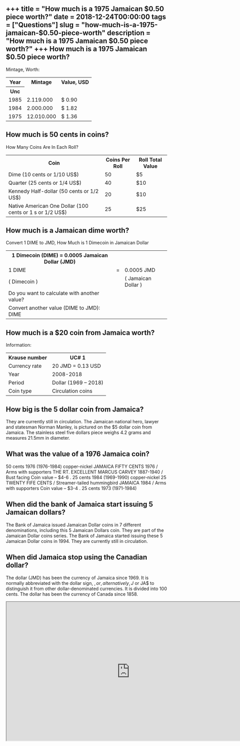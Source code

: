 +++
title = "How much is a 1975 Jamaican $0.50 piece worth?"
date = 2018-12-24T00:00:00
tags = ["Questions"]
slug = "how-much-is-a-1975-jamaican-$0.50-piece-worth"
description = "How much is a 1975 Jamaican $0.50 piece worth?"
+++
How much is a 1975 Jamaican $0.50 piece worth?
----------------------------------------------

Mintage, Worth:

<table><tr><th>Year</th><th>Mintage</th><th>Value, USD</th></tr><tr><th>Unc</th></tr><tr><td>1985</td><td>2.119.000</td><td>$ 0.90</td></tr><tr><td>1984</td><td>2.000.000</td><td>$ 1.82</td></tr><tr><td>1975</td><td>12.010.000</td><td>$ 1.36</td></tr></table>

How much is 50 cents in coins?
------------------------------

How Many Coins Are In Each Roll?

<table><tr><th>Coin</th><th>Coins Per Roll</th><th>Roll Total Value</th></tr><tr><td>Dime (10 cents or 1/10 US$)</td><td>50</td><td>$5</td></tr><tr><td>Quarter (25 cents or 1/4 US$)</td><td>40</td><td>$10</td></tr><tr><td>Kennedy Half-dollar (50 cents or 1/2 US$)</td><td>20</td><td>$10</td></tr><tr><td>Native American One Dollar (100 cents or 1 s or 1/2 US$)</td><td>25</td><td>$25</td></tr></table>

How much is a Jamaican dime worth?
----------------------------------

Convert 1 DIME to JMD, How Much is 1 Dimecoin in Jamaican Dollar

<table><tr><th>1 Dimecoin (DIME) = 0.0005 Jamaican Dollar (JMD)</th></tr><tr><td>1 DIME</td><td>=</td><td>0.0005 JMD</td></tr><tr><td>( Dimecoin )</td><td></td><td>( Jamaican Dollar )</td></tr><tr><td>Do you want to calculate with another value?</td></tr><tr><td>Convert another value (DIME to JMD): DIME</td></tr></table>

How much is a $20 coin from Jamaica worth?
------------------------------------------

Information:

<table><tr><th>Krause number</th><th>UC# 1</th></tr><tr><td>Currency rate</td><td>20 JMD = 0.13 USD</td></tr><tr><td>Year</td><td>2008-2018</td></tr><tr><td>Period</td><td>Dollar (1969 – 2018)</td></tr><tr><td>Coin type</td><td>Circulation coins</td></tr></table>

How big is the 5 dollar coin from Jamaica?
------------------------------------------

They are currently still in circulation. The Jamaican national hero, lawyer and statesman Norman Manley, is pictured on the $5 dollar coin from Jamaica. The stainless steel five dollars piece weighs 4.2 grams and measures 21.5mm in diameter.

What was the value of a 1976 Jamaica coin?
------------------------------------------

50 cents 1976 (1976-1984) copper-nickel JAMAICA FIFTY CENTS 1976 / Arms with supporters THE RT. EXCELLENT MARCUS CARVEY 1887-1940 / Bust facing Coin value – $4-6 . 25 cents 1984 (1969-1990) copper-nickel 25 TWENTY FIFE CENTS / Streamer-tailed hummingbird JAMAICA 1984 / Arms with supporters Coin value – $3-4 . 25 cents 1973 (1971-1984)

When did the bank of Jamaica start issuing 5 Jamaican dollars?
--------------------------------------------------------------

The Bank of Jamaica issued Jamaican Dollar coins in 7 different denominations, including this 5 Jamaican Dollars coin. They are part of the Jamaican Dollar coins series. The Bank of Jamaica started issuing these 5 Jamaican Dollar coins in 1994. They are currently still in circulation.

When did Jamaica stop using the Canadian dollar?
------------------------------------------------

The dollar (JMD) has been the currency of Jamaica since 1969. It is normally abbreviated with the dollar sign, $, or, alternatively, J$ or JA$ to distinguish it from other dollar-denominated currencies. It is divided into 100 cents. The dollar has been the currency of Canada since 1858.

<iframe allow="accelerometer; autoplay; clipboard-write; encrypted-media; gyroscope; picture-in-picture" allowfullscreen="" class="__youtube_prefs__  epyt-is-override  no-lazyload" data-no-lazy="1" data-origheight="433" data-origwidth="770" data-skipgform_ajax_framebjll="" height="433" id="_ytid_25497" loading="lazy" src="https://www.youtube.com/embed/6QDdncqvzD0?enablejsapi=1&autoplay=0&cc_load_policy=0&cc_lang_pref=&iv_load_policy=1&loop=0&modestbranding=0&rel=1&fs=1&playsinline=0&autohide=2&theme=dark&color=red&controls=1&" title="YouTube player" width="770"></iframe>